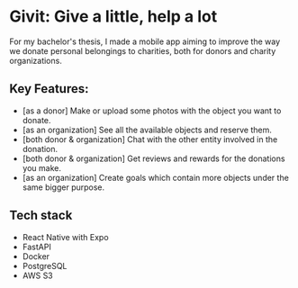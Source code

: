 # Givit: Give a little, help a lot

For my bachelor's thesis, I made a mobile app aiming to improve the way we donate personal belongings to charities, both for donors and charity organizations.

## Key Features:
- [as a donor] Make or upload some photos with the object you want to donate.
- [as an organization] See all the available objects and reserve them.
- [both donor & organization] Chat with the other entity involved in the donation.
- [both donor & organization] Get reviews and rewards for the donations you make.
- [as an organization] Create goals which contain more objects under the same bigger purpose.

## Tech stack
- React Native with Expo
- FastAPI
- Docker 
- PostgreSQL
- AWS S3 
